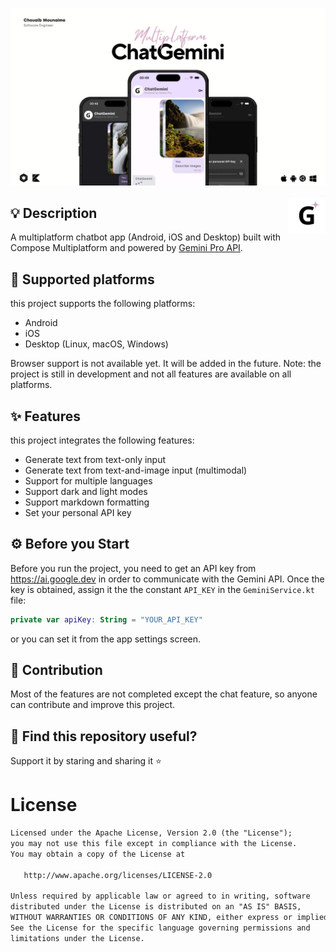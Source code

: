 <p> 
  <img src="./screenshots/cover.jpg" alt="cover">
</p>

<a href="https://github.com/chouaibMo/ChatGemini">
<img src="./screenshots/logo.png" align="right" width="12%"/>
</a>

## 💡 Description

A multiplatform chatbot app (Android, iOS and Desktop) built with Compose Multiplatform and powered by [Gemini Pro API](https://ai.google.dev/docs).

## 📱 Supported platforms
this project supports the following platforms:
* Android
* iOS
* Desktop (Linux, macOS, Windows)

Browser support is not available yet. It will be added in the future.
Note: the project is still in development and not all features are available on all platforms.

## ✨ Features
this project integrates the following features:
* Generate text from text-only input
* Generate text from text-and-image input (multimodal)
* Support for multiple languages
* Support dark and light modes
* Support markdown formatting
* Set your personal API key

## ⚙️ Before you Start

Before you run the project, you need to get an API key from https://ai.google.dev in order to communicate with the Gemini API.
Once the key is obtained, assign it the the constant `API_KEY` in the `GeminiService.kt` file:

```kotlin
private var apiKey: String = "YOUR_API_KEY"
```

or you can set it from the app settings screen.

## 🤝 Contribution

Most of the features are not completed except the chat feature, so anyone can contribute and improve this project.

## 💙 Find this repository useful? 
Support it by staring and sharing it :star:

# License
```xml
Licensed under the Apache License, Version 2.0 (the "License");
you may not use this file except in compliance with the License.
You may obtain a copy of the License at

   http://www.apache.org/licenses/LICENSE-2.0

Unless required by applicable law or agreed to in writing, software
distributed under the License is distributed on an "AS IS" BASIS,
WITHOUT WARRANTIES OR CONDITIONS OF ANY KIND, either express or implied.
See the License for the specific language governing permissions and
limitations under the License.
```

